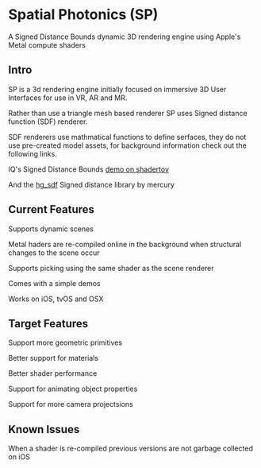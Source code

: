 # Spatial Photonics (SP)
A Signed Distance Bounds dynamic 3D rendering engine using Apple's Metal compute shaders

## Intro

SP is a 3d rendering engine initially focused on immersive 3D User Interfaces for use in VR, AR and MR.

Rather than use a triangle mesh based renderer SP uses Signed distance function (SDF) renderer.

SDF renderers use mathmatical functions to define serfaces, they do not use pre-created model assets, for background information check out the following links.


IQ's Signed Distance Bounds [demo on shadertoy](https://www.shadertoy.com/view/Xds3zN)

And the [hg_sdf](http://mercury.sexy/hg_sdf/) Signed distance library by mercury

## Current Features

Supports dynamic scenes

Metal haders are re-compiled online in the background when structural changes to the scene occur

Supports picking using the same shader as the scene renderer

Comes with a simple demos

Works on iOS, tvOS and OSX

## Target Features

Support more geometric primitives

Better support for materials

Better shader performance

Support for animating object properties

Support for more camera projectsions

## Known Issues

When a shader is re-compiled previous versions are not garbage collected on iOS
